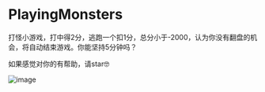 # PlayingMonsters
打怪小游戏，打中得2分，逃跑一个扣1分，总分小于-2000，认为你没有翻盘的机会，将自动结束游戏。你能坚持5分钟吗？

如果感觉对你的有帮助，请star🤓



![image](https://github.com/ShiWenChen/PlayingMonsters/blob/master/PlayingMonsters/preview.gif)


